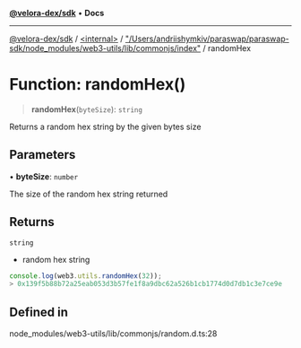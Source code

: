 [**@velora-dex/sdk**](../../../../README.md) • **Docs**

***

[@velora-dex/sdk](../../../../globals.md) / [\<internal\>](../../../README.md) / ["/Users/andriishymkiv/paraswap/paraswap-sdk/node\_modules/web3-utils/lib/commonjs/index"](../README.md) / randomHex

# Function: randomHex()

> **randomHex**(`byteSize`): `string`

Returns a random hex string by the given bytes size

## Parameters

• **byteSize**: `number`

The size of the random hex string returned

## Returns

`string`

- random hex string

```ts
console.log(web3.utils.randomHex(32));
> 0x139f5b88b72a25eab053d3b57fe1f8a9dbc62a526b1cb1774d0d7db1c3e7ce9e
```

## Defined in

node\_modules/web3-utils/lib/commonjs/random.d.ts:28

